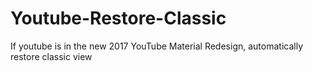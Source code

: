# Youtube-Restore-Classic
If youtube is in the new 2017 YouTube Material Redesign, automatically restore classic view
